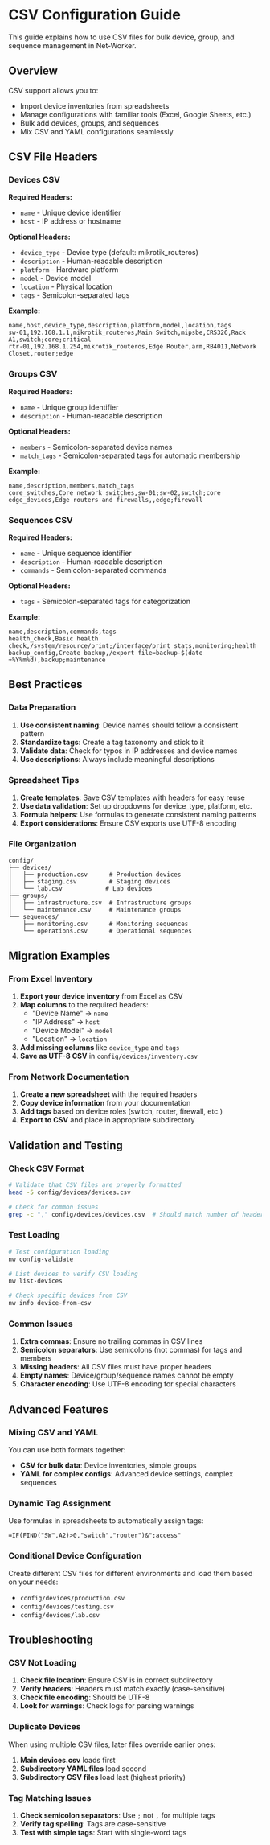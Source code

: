 # CSV Configuration Guide

This guide explains how to use CSV files for bulk device, group, and sequence management in Net-Worker.

## Overview

CSV support allows you to:
- Import device inventories from spreadsheets
- Manage configurations with familiar tools (Excel, Google Sheets, etc.)
- Bulk add devices, groups, and sequences
- Mix CSV and YAML configurations seamlessly

## CSV File Headers

### Devices CSV

**Required Headers:**
- `name` - Unique device identifier
- `host` - IP address or hostname

**Optional Headers:**
- `device_type` - Device type (default: mikrotik_routeros)
- `description` - Human-readable description
- `platform` - Hardware platform
- `model` - Device model
- `location` - Physical location
- `tags` - Semicolon-separated tags

**Example:**
```csv
name,host,device_type,description,platform,model,location,tags
sw-01,192.168.1.1,mikrotik_routeros,Main Switch,mipsbe,CRS326,Rack A1,switch;core;critical
rtr-01,192.168.1.254,mikrotik_routeros,Edge Router,arm,RB4011,Network Closet,router;edge
```

### Groups CSV

**Required Headers:**
- `name` - Unique group identifier
- `description` - Human-readable description

**Optional Headers:**
- `members` - Semicolon-separated device names
- `match_tags` - Semicolon-separated tags for automatic membership

**Example:**
```csv
name,description,members,match_tags
core_switches,Core network switches,sw-01;sw-02,switch;core
edge_devices,Edge routers and firewalls,,edge;firewall
```

### Sequences CSV

**Required Headers:**
- `name` - Unique sequence identifier
- `description` - Human-readable description
- `commands` - Semicolon-separated commands

**Optional Headers:**
- `tags` - Semicolon-separated tags for categorization

**Example:**
```csv
name,description,commands,tags
health_check,Basic health check,/system/resource/print;/interface/print stats,monitoring;health
backup_config,Create backup,/export file=backup-$(date +%Y%m%d),backup;maintenance
```

## Best Practices

### Data Preparation

1. **Use consistent naming**: Device names should follow a consistent pattern
2. **Standardize tags**: Create a tag taxonomy and stick to it
3. **Validate data**: Check for typos in IP addresses and device names
4. **Use descriptions**: Always include meaningful descriptions

### Spreadsheet Tips

1. **Create templates**: Save CSV templates with headers for easy reuse
2. **Use data validation**: Set up dropdowns for device_type, platform, etc.
3. **Formula helpers**: Use formulas to generate consistent naming patterns
4. **Export considerations**: Ensure CSV exports use UTF-8 encoding

### File Organization

```
config/
├── devices/
│   ├── production.csv      # Production devices
│   ├── staging.csv         # Staging devices
│   └── lab.csv            # Lab devices
├── groups/
│   ├── infrastructure.csv  # Infrastructure groups
│   └── maintenance.csv     # Maintenance groups
└── sequences/
    ├── monitoring.csv      # Monitoring sequences
    └── operations.csv      # Operational sequences
```

## Migration Examples

### From Excel Inventory

1. **Export your device inventory** from Excel as CSV
2. **Map columns** to the required headers:
   - "Device Name" → `name`
   - "IP Address" → `host`
   - "Device Model" → `model`
   - "Location" → `location`
3. **Add missing columns** like `device_type` and `tags`
4. **Save as UTF-8 CSV** in `config/devices/inventory.csv`

### From Network Documentation

1. **Create a new spreadsheet** with the required headers
2. **Copy device information** from your documentation
3. **Add tags** based on device roles (switch, router, firewall, etc.)
4. **Export to CSV** and place in appropriate subdirectory

## Validation and Testing

### Check CSV Format
```bash
# Validate that CSV files are properly formatted
head -5 config/devices/devices.csv

# Check for common issues
grep -c "," config/devices/devices.csv  # Should match number of headers
```

### Test Loading
```bash
# Test configuration loading
nw config-validate

# List devices to verify CSV loading
nw list-devices

# Check specific devices from CSV
nw info device-from-csv
```

### Common Issues

1. **Extra commas**: Ensure no trailing commas in CSV lines
2. **Semicolon separators**: Use semicolons (not commas) for tags and members
3. **Missing headers**: All CSV files must have proper headers
4. **Empty names**: Device/group/sequence names cannot be empty
5. **Character encoding**: Use UTF-8 encoding for special characters

## Advanced Features

### Mixing CSV and YAML

You can use both formats together:
- **CSV for bulk data**: Device inventories, simple groups
- **YAML for complex configs**: Advanced device settings, complex sequences

### Dynamic Tag Assignment

Use formulas in spreadsheets to automatically assign tags:
```
=IF(FIND("SW",A2)>0,"switch","router")&";access"
```

### Conditional Device Configuration

Create different CSV files for different environments and load them based on your needs:
- `config/devices/production.csv`
- `config/devices/testing.csv`
- `config/devices/lab.csv`

## Troubleshooting

### CSV Not Loading

1. **Check file location**: Ensure CSV is in correct subdirectory
2. **Verify headers**: Headers must match exactly (case-sensitive)
3. **Check file encoding**: Should be UTF-8
4. **Look for warnings**: Check logs for parsing warnings

### Duplicate Devices

When using multiple CSV files, later files override earlier ones:
1. **Main devices.csv** loads first
2. **Subdirectory YAML files** load second
3. **Subdirectory CSV files** load last (highest priority)

### Tag Matching Issues

1. **Check semicolon separators**: Use `;` not `,` for multiple tags
2. **Verify tag spelling**: Tags are case-sensitive
3. **Test with simple tags**: Start with single-word tags
